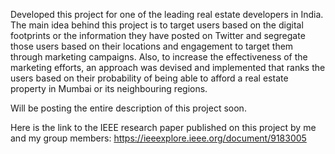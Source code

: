 Developed this project for one of the leading real estate developers in India.
The main idea behind this project is to target users based on the digital footprints or the information they have posted on Twitter and segregate those users based on their locations and engagement to target them through marketing campaigns. 
Also, to increase the effectiveness of the marketing efforts, an approach was devised and implemented that ranks the users based on their probability of being able to afford a real estate property in Mumbai or its neighbouring regions. 

Will be posting the entire description of this project soon. 

Here is the link to the IEEE research paper published on this project by me and my group members: https://ieeexplore.ieee.org/document/9183005 
